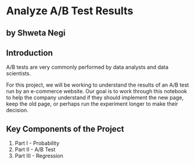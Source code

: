 # Analyze A/B Test Results
## by Shweta Negi


## Introduction
A/B tests are very commonly performed by data analysts and data scientists.

For this project, we will be working to understand the results of an A/B test run by an e-commerce website. Our goal is to work through this notebook to help the company understand if they should implement the new page, keep the old page, or perhaps run the experiment longer to make their decision.

## Key Components of the Project 
1. Part I - Probability
2. Part II - A/B Test
3. Part III - Regression